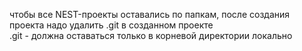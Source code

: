 чтобы все NEST-проекты оставались по папкам, после создания проекта надо удалить .git в созданном проекте <br>
.git - должна оставаться только в корневой директории локально
